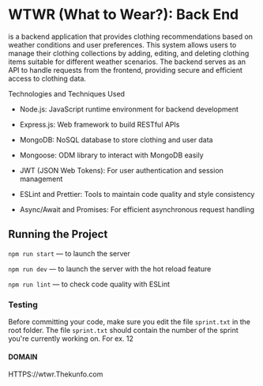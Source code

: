 # WTWR (What to Wear?): Back End

is a backend application that provides clothing recommendations based on weather conditions and user preferences. This system allows users to manage their clothing collections by adding, editing, and deleting clothing items suitable for different weather scenarios. The backend serves as an API to handle requests from the frontend, providing secure and efficient access to clothing data.

Technologies and Techniques Used

- Node.js: JavaScript runtime environment for backend development

- Express.js: Web framework to build RESTful APIs

- MongoDB: NoSQL database to store clothing and user data

- Mongoose: ODM library to interact with MongoDB easily

- JWT (JSON Web Tokens): For user authentication and session management

- ESLint and Prettier: Tools to maintain code quality and style consistency

- Async/Await and Promises: For efficient asynchronous request handling

## Running the Project

`npm run start` — to launch the server

`npm run dev` — to launch the server with the hot reload feature

`npm run lint` — to check code quality with ESLint

### Testing

Before committing your code, make sure you edit the file `sprint.txt` in the root folder. The file `sprint.txt` should contain the number of the sprint you're currently working on. For ex. 12

#### DOMAIN

HTTPS://wtwr.Thekunfo.com
